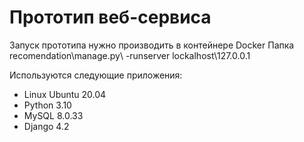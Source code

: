 # Прототип веб-сервиса

Запуск прототипа нужно производить в контейнере Docker Папка recomendation\manage.py\ -runserver lockalhost\127.0.0.1 

Используются следующие приложения:

- Linux Ubuntu 20.04
- Python 3.10
- MySQL 8.0.33
- Django 4.2
